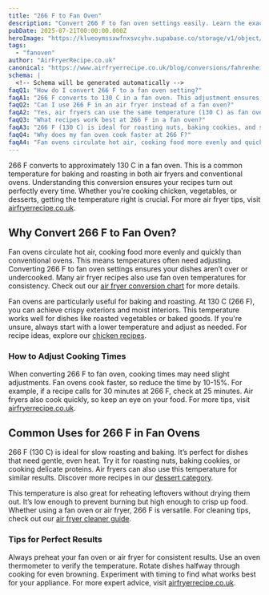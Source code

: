 ```yaml
---
title: "266 F to Fan Oven"
description: "Convert 266 F to fan oven settings easily. Learn the exact temperature conversion for air fryers and fan ovens with our simple guide."
pubDate: 2025-07-21T00:00:00.000Z
heroImage: "https://klueoymssxwfnxsvcyhv.supabase.co/storage/v1/object/public/Shmucket/266-f-to-fan-oven.png"
tags:
  - "fanoven"
author: "AirFryerRecipe.co.uk"
canonical: "https://www.airfryerrecipe.co.uk/blog/conversions/fahrenheit-to-fan-oven/266-f-to-fan-oven"
schema: |
  <!-- Schema will be generated automatically -->
faqQ1: "How do I convert 266 F to a fan oven setting?"
faqA1: "266 F converts to 130 C in a fan oven. This adjustment ensures even cooking and prevents overbrowning. Always check your food earlier than the recipe suggests, as fan ovens cook faster."
faqQ2: "Can I use 266 F in an air fryer instead of a fan oven?"
faqA2: "Yes, air fryers can use the same temperature (130 C) as fan ovens. However, cooking times may be shorter due to the air fryer's efficient airflow. Monitor your food closely for best results."
faqQ3: "What recipes work best at 266 F in a fan oven?"
faqA3: "266 F (130 C) is ideal for roasting nuts, baking cookies, and slow-cooking meats. It’s also great for reheating leftovers without drying them out. Explore our recipe categories for more ideas."
faqQ4: "Why does my fan oven cook faster at 266 F?"
faqA4: "Fan ovens circulate hot air, cooking food more evenly and quickly. This means you may need to reduce cooking times by 10-15% compared to conventional ovens. Always check food earlier to avoid overcooking."
---
```

<p>266 F converts to approximately 130 C in a fan oven. This is a common temperature for baking and roasting in both air fryers and conventional ovens. Understanding this conversion ensures your recipes turn out perfectly every time. Whether you're cooking chicken, vegetables, or desserts, getting the temperature right is crucial. For more air fryer tips, visit <a href=https://www.airfryerrecipe.co.uk>airfryerrecipe.co.uk</a>.</p>

<h2>Why Convert 266 F to Fan Oven?</h2>
<p>Fan ovens circulate hot air, cooking food more evenly and quickly than conventional ovens. This means temperatures often need adjusting. Converting 266 F to fan oven settings ensures your dishes aren’t over or undercooked. Many air fryer recipes also use fan oven temperatures for consistency. Check out our <a href=https://www.airfryerrecipe.co.uk/air-fryer-conversion-chart>air fryer conversion chart</a> for more details.</p>

<p>Fan ovens are particularly useful for baking and roasting. At 130 C (266 F), you can achieve crispy exteriors and moist interiors. This temperature works well for dishes like roasted vegetables or baked goods. If you're unsure, always start with a lower temperature and adjust as needed. For recipe ideas, explore our <a href=https://www.airfryerrecipe.co.uk/recipe-category/chicken>chicken recipes</a>.</p>

<h3>How to Adjust Cooking Times</h3>
<p>When converting 266 F to fan oven, cooking times may need slight adjustments. Fan ovens cook faster, so reduce the time by 10-15%. For example, if a recipe calls for 30 minutes at 266 F, check at 25 minutes. Air fryers also cook quickly, so keep an eye on your food. For more tips, visit <a href=https://www.airfryerrecipe.co.uk>airfryerrecipe.co.uk</a>.</p>

<h2>Common Uses for 266 F in Fan Ovens</h2>
<p>266 F (130 C) is ideal for slow roasting and baking. It’s perfect for dishes that need gentle, even heat. Try it for roasting nuts, baking cookies, or cooking delicate proteins. Air fryers can also use this temperature for similar results. Discover more recipes in our <a href=https://www.airfryerrecipe.co.uk/recipe-category/dessert>dessert category</a>.</p>

<p>This temperature is also great for reheating leftovers without drying them out. It’s low enough to prevent burning but high enough to crisp up food. Whether using a fan oven or air fryer, 266 F is versatile. For cleaning tips, check out our <a href=https://www.airfryerrecipe.co.uk/air-fryer-cleaner>air fryer cleaner guide</a>.</p>

<h3>Tips for Perfect Results</h3>
<p>Always preheat your fan oven or air fryer for consistent results. Use an oven thermometer to verify the temperature. Rotate dishes halfway through cooking for even browning. Experiment with timing to find what works best for your appliance. For more expert advice, visit <a href=https://www.airfryerrecipe.co.uk>airfryerrecipe.co.uk</a>.</p>
